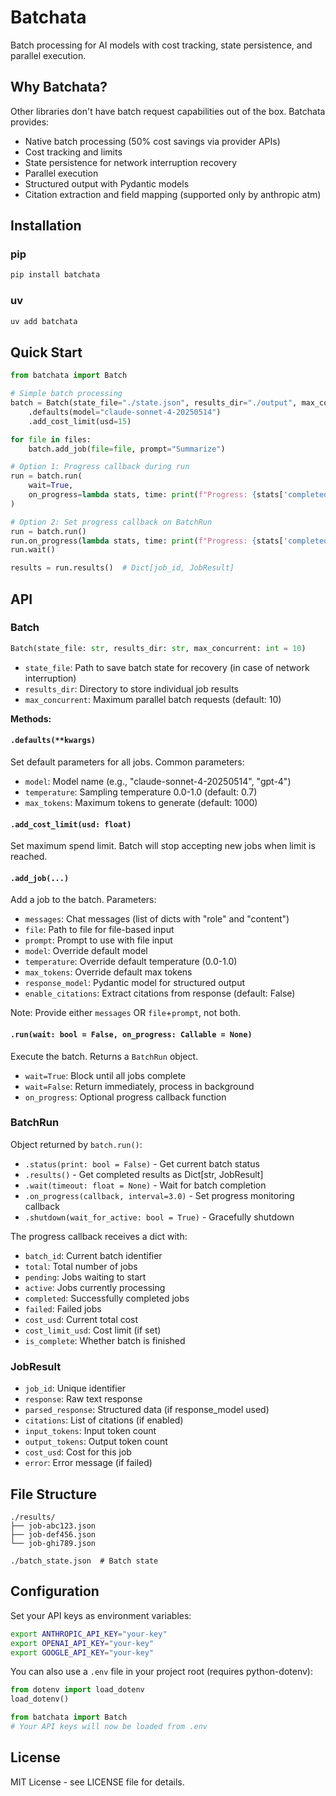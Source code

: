 # Batchata

Batch processing for AI models with cost tracking, state persistence, and parallel execution.

## Why Batchata?

Other libraries don't have batch request capabilities out of the box. Batchata provides:

- Native batch processing (50% cost savings via provider APIs)
- Cost tracking and limits
- State persistence for network interruption recovery
- Parallel execution
- Structured output with Pydantic models
- Citation extraction and field mapping (supported only by anthropic atm)

## Installation

### pip
```bash
pip install batchata
```

### uv
```bash
uv add batchata
```

## Quick Start

```python
from batchata import Batch

# Simple batch processing
batch = Batch(state_file="./state.json", results_dir="./output", max_concurrent=10)
    .defaults(model="claude-sonnet-4-20250514")
    .add_cost_limit(usd=15)

for file in files:
    batch.add_job(file=file, prompt="Summarize")

# Option 1: Progress callback during run
run = batch.run(
    wait=True, 
    on_progress=lambda stats, time: print(f"Progress: {stats['completed']}/{stats['total']}")
)

# Option 2: Set progress callback on BatchRun
run = batch.run()
run.on_progress(lambda stats, time: print(f"Progress: {stats['completed']}/{stats['total']}, {time:.1f}s"))
run.wait()

results = run.results()  # Dict[job_id, JobResult]
```


## API

### Batch

```python
Batch(state_file: str, results_dir: str, max_concurrent: int = 10)
```

- `state_file`: Path to save batch state for recovery (in case of network interruption)
- `results_dir`: Directory to store individual job results  
- `max_concurrent`: Maximum parallel batch requests (default: 10)

**Methods:**

#### `.defaults(**kwargs)`
Set default parameters for all jobs. Common parameters:
- `model`: Model name (e.g., "claude-sonnet-4-20250514", "gpt-4")
- `temperature`: Sampling temperature 0.0-1.0 (default: 0.7)
- `max_tokens`: Maximum tokens to generate (default: 1000)

#### `.add_cost_limit(usd: float)`
Set maximum spend limit. Batch will stop accepting new jobs when limit is reached.


#### `.add_job(...)`
Add a job to the batch. Parameters:
- `messages`: Chat messages (list of dicts with "role" and "content")
- `file`: Path to file for file-based input
- `prompt`: Prompt to use with file input
- `model`: Override default model
- `temperature`: Override default temperature (0.0-1.0)
- `max_tokens`: Override default max tokens
- `response_model`: Pydantic model for structured output
- `enable_citations`: Extract citations from response (default: False)

Note: Provide either `messages` OR `file`+`prompt`, not both.

#### `.run(wait: bool = False, on_progress: Callable = None)`
Execute the batch. Returns a `BatchRun` object.
- `wait=True`: Block until all jobs complete
- `wait=False`: Return immediately, process in background
- `on_progress`: Optional progress callback function

### BatchRun

Object returned by `batch.run()`:

- `.status(print: bool = False)` - Get current batch status
- `.results()` - Get completed results as Dict[str, JobResult]
- `.wait(timeout: float = None)` - Wait for batch completion
- `.on_progress(callback, interval=3.0)` - Set progress monitoring callback
- `.shutdown(wait_for_active: bool = True)` - Gracefully shutdown

The progress callback receives a dict with:
- `batch_id`: Current batch identifier
- `total`: Total number of jobs
- `pending`: Jobs waiting to start
- `active`: Jobs currently processing
- `completed`: Successfully completed jobs
- `failed`: Failed jobs
- `cost_usd`: Current total cost
- `cost_limit_usd`: Cost limit (if set)
- `is_complete`: Whether batch is finished

### JobResult

- `job_id`: Unique identifier
- `response`: Raw text response
- `parsed_response`: Structured data (if response_model used)
- `citations`: List of citations (if enabled)
- `input_tokens`: Input token count
- `output_tokens`: Output token count
- `cost_usd`: Cost for this job
- `error`: Error message (if failed)

## File Structure

```
./results/
├── job-abc123.json
├── job-def456.json
└── job-ghi789.json

./batch_state.json  # Batch state
```

## Configuration

Set your API keys as environment variables:
```bash
export ANTHROPIC_API_KEY="your-key"
export OPENAI_API_KEY="your-key"
export GOOGLE_API_KEY="your-key"
```

You can also use a `.env` file in your project root (requires python-dotenv):
```python
from dotenv import load_dotenv
load_dotenv()

from batchata import Batch
# Your API keys will now be loaded from .env
```

## License

MIT License - see LICENSE file for details.